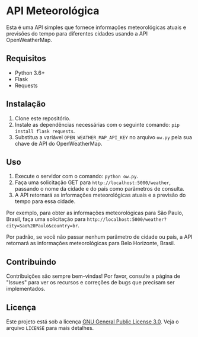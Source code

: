# API Meteorológica

Esta é uma API simples que fornece informações meteorológicas atuais e previsões do tempo para diferentes cidades usando a API OpenWeatherMap.

## Requisitos

- Python 3.6+
- Flask
- Requests

## Instalação

1. Clone este repositório.
2. Instale as dependências necessárias com o seguinte comando: `pip install flask requests`.
3. Substitua a variável `OPEN_WEATHER_MAP_API_KEY` no arquivo `ow.py` pela sua chave de API do OpenWeatherMap.

## Uso

1. Execute o servidor com o comando: `python ow.py`.
2. Faça uma solicitação GET para `http://localhost:5000/weather`, passando o nome da cidade e do país como parâmetros de consulta.
3. A API retornará as informações meteorológicas atuais e a previsão do tempo para essa cidade.

Por exemplo, para obter as informações meteorológicas para São Paulo, Brasil, faça uma solicitação para `http://localhost:5000/weather?city=Sao%20Paulo&country=br`.

Por padrão, se você não passar nenhum parâmetro de cidade ou país, a API retornará as informações meteorológicas para Belo Horizonte, Brasil.

## Contribuindo

Contribuições são sempre bem-vindas! Por favor, consulte a página de "Issues" para ver os recursos e correções de bugs que precisam ser implementados.

## Licença

Este projeto está sob a licença [GNU General Public License 3.0](https://www.gnu.org/licenses/gpl-3.0.en.html). Veja o arquivo `LICENSE` para mais detalhes.

